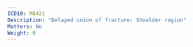 ```yaml
---
ICD10: M8421
Description: "Delayed union of fracture: Shoulder region"
Matters: No
Weight: 0
---
```

